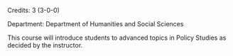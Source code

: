 Credits: 3 (3-0-0)

Department: Department of Humanities and Social Sciences

This course will introduce students to advanced topics in Policy Studies as decided by the instructor.